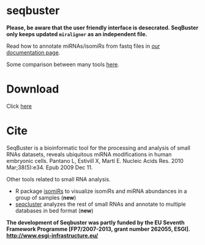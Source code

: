 seqbuster
=========

**Please, be aware that the user friendly interface is desecrated. SeqBuster only keeps updated `miraligner` as an independent file.**


Read how to annotate miRNAs/isomiRs from fastq files in [our documentation page](https://seqcluster.readthedocs.io/mirna_annotation.html).

Some comparison between many tools [here](https://github.com/lpantano/mypubs/blob/master/mirna/mirannotation/stats.md).

Download
========
Click [here](https://github.com/lpantano/seqbuster/raw/miraligner/miraligner/miraligner-3.1/miraligner.jar)

Cite
====
SeqBuster is a bioinformatic tool for the processing and analysis of small RNAs datasets, reveals ubiquitous miRNA modifications in human embryonic cells. Pantano L, Estivill X, Martí E. Nucleic Acids Res. 2010 Mar;38(5):e34. Epub 2009 Dec 11.

Other tools related to small RNA analysis.

*  R package [isomiRs](http://github.com/lpantano/isomiRs) to visualize isomiRs and miRNA abundances in a group of samples (**new**)
* [seqcluster](https://seqcluster.readthedocs.io) analyzes the rest of small RNAs and annotate to multiple databases in bed format (**new**)


__The development of Seqbuster was partly funded by the EU Seventh Framework Programme [FP7/2007-2013, grant number 262055, ESGI]. http://www.esgi-infrastructure.eu/__
